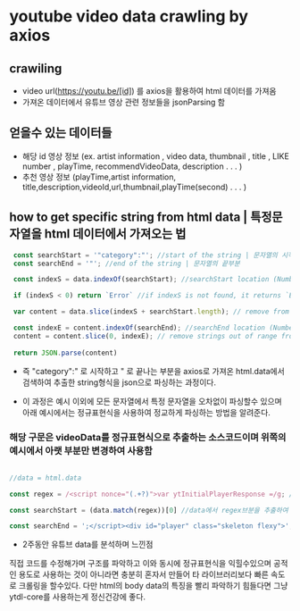 # youtube video data crawling by axios
## crawiling
- video url(https://youtu.be/[id]) 를 axios을 활용하여 html 데이터를 가져옴
- 가져온 데이터에서 유튜브 영상 관련 정보들을 jsonParsing 함
## 얻을수 있는 데이터들
- 해당 id 영상 정보 (ex. artist information , video data, thumbnail , title , LIKE number , playTime, recommendVideoData, description . . . )
- 추천 영상 정보 (playTime,artist information, title,description,videoId,url,thumbnail,playTime(second) . . . )

## how to get specific string from html data | 특정문자열을 html 데이터에서 가져오는 법

```javascript
 const searchStart = '"category":"'; //start of the string | 문자열의 시작부분
 const searchEnd = '"'; //end of the string | 문자열의 끝부분

 const indexS = data.indexOf(searchStart); //searchStart location (Number) | 검색할려는 문자열의 앞부분 위치 (Number)

 if (indexS < 0) return `Error` //if indexS is not found, it returns `Error` | searchStart 의 위치를 찾지 못한다면 `Error` 리턴 (문자열이 존재하지않을시 에러 발생)

 var content = data.slice(indexS + searchStart.length); // remove from data to indexS | data를 indexS 만큼 제거 (검색할려는 문자열의 앞부분 제거)

 const indexE = content.indexOf(searchEnd); //searchEnd location (Number) | searchEnd 위치 (검색할려는 문자열의 끝부분의 위치)
 content = content.slice(0, indexE); // remove strings out of range from 0 to indexE in content | content에서 0번째와 indexE번째까지 문자열 이외에 것을 제거함
 
 return JSON.parse(content)
```
- 즉 "category":" 로 시작하고 " 로 끝나는 부분을
axios로 가져온 html.data에서 검색하여 추출한
string형식을 json으로 파싱하는 과정이다.

- 이 과정은 예시 이외에 모든 문자열에서
특정 문자열을 오차없이 파싱할수 있으며
아래 예시에서는 정규표현식을 사용하여
정교하게 파싱하는 방법을 알려준다.

### 해당 구문은 videoData를 정규표현식으로 추출하는 소스코드이며 위쪽의 예시에서 아랫 부분만 변경하여 사용함

```javascript

//data = html.data

const regex = /<script nonce="(.+?)">var ytInitialPlayerResponse =/g; // (.+?) 은 다양한 형태의 문자열을 포함할수있다.

const searchStart = (data.match(regex))[0] //data에서 regex브분을 추출하여 searchStart에 저장 (검색할려는 문자열의 시작부분)

const searchEnd = ';</script><div id="player" class="skeleton flexy">'; //검색할려는 문자열의 끝부분
```

- 2주동안 유튜브 data를 분석하며 느낀점

직접 코드를 수정해가며 구조를 파악하고 이와 동시에 정규표현식을 익힐수있으며 공적인 용도로
사용하는 것이 아니라면 충분히 혼자서 만들어 타 라이브러리보다 빠른 속도로 크롤링을 할수있다.
다만 html의 body data의 특징을 빨리 파악하기 힘들다면 그냥 ytdl-core를 사용하는게 정신건강에 좋다.

